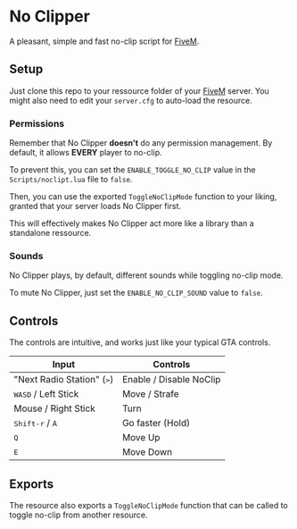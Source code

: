 # No Clipper # 

A pleasant, simple and fast no-clip script for [FiveM][5m].

## Setup ##

Just clone this repo to your ressource folder of your [FiveM][5m] server. You might also need to edit your `server.cfg` to
auto-load the resource.

### Permissions ###

Remember that No Clipper **doesn't** do any permission management. By default, it allows **EVERY** player to no-clip.

To prevent this, you can set the `ENABLE_TOGGLE_NO_CLIP` value in the `Scripts/noclipt.lua` file to `false`.

Then, you can use the exported `ToggleNoClipMode` function to your liking, granted that your server loads No Clipper first.

This will effectively makes No Clipper act more like a library than a standalone ressource.

### Sounds ###

No Clipper plays, by default, different sounds while toggling no-clip mode.

To mute No Clipper, just set the `ENABLE_NO_CLIP_SOUND`  value to `false`.

## Controls ##

The controls are intuitive, and works just like your typical GTA controls.

| Input                                 | Controls                  |
|---------------------------------------|---------------------------|
| "Next Radio Station" (<kbd>></kbd>)   |  Enable / Disable NoClip  |
| <kbd>WASD</kbd> / Left Stick          |  Move / Strafe            |
| Mouse / Right Stick                   |  Turn                     |
| <kbd>Shift-r</kbd> / `A`              |  Go faster (Hold)         |
| <kbd>Q</kbd>                          |  Move Up                  |
| <kbd>E</kbd>                          |  Move Down                |

## Exports ##

The resource also exports a `ToggleNoClipMode` function that can be called to toggle no-clip from another resource.

[5m]: https://fivem.net "FiveM"